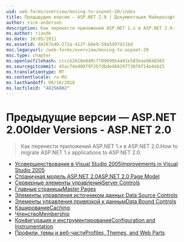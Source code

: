 ```yaml
---
uid: web-forms/overview/moving-to-aspnet-20/index
title: Предыдущие версии — ASP.NET 2.0 | Документация Майкрософт
author: rick-anderson
description: Как перенести приложений ASP.NET 1.x в ASP.NET 2.0.
ms.author: riande
ms.date: 10/05/2011
ms.assetid: d4287e40-272a-412f-b0e9-59a5d97421bd
msc.legacyurl: /web-forms/overview/moving-to-aspnet-20
msc.type: chapter
ms.openlocfilehash: ccccb2610e040cf709099b44d1e583eae0848365
ms.sourcegitcommit: 45ac74e400f9f2b7dbded66297730f6f14a4eb25
ms.translationtype: MT
ms.contentlocale: ru-RU
ms.lasthandoff: 08/16/2018
ms.locfileid: "48256802"
---
```

<a name="older-versions---aspnet-20"></a><span data-ttu-id="4d8ff-103">Предыдущие версии — ASP.NET 2.0</span><span class="sxs-lookup"><span data-stu-id="4d8ff-103">Older Versions - ASP.NET 2.0</span></span>
====================
> <span data-ttu-id="4d8ff-104">Как перенести приложений ASP.NET 1.x в ASP.NET 2.0.</span><span class="sxs-lookup"><span data-stu-id="4d8ff-104">How to migrate ASP.NET 1.x applications to ASP.NET 2.0.</span></span>


- [<span data-ttu-id="4d8ff-105"> Усовершенствования в Visual Studio 2005</span><span class="sxs-lookup"><span data-stu-id="4d8ff-105">Improvements in Visual Studio 2005</span></span>](improvements-in-visual-studio-2005.md)
- [<span data-ttu-id="4d8ff-106">Страничная модель ASP.NET 2.0</span><span class="sxs-lookup"><span data-stu-id="4d8ff-106">ASP.NET 2.0 Page Model</span></span>](the-asp-net-2-0-page-model.md)
- [<span data-ttu-id="4d8ff-107">Серверные элементы управления</span><span class="sxs-lookup"><span data-stu-id="4d8ff-107">Server Controls</span></span>](server-controls.md)
- [<span data-ttu-id="4d8ff-108">Главные страницы</span><span class="sxs-lookup"><span data-stu-id="4d8ff-108">Master Pages</span></span>](master-pages.md)
- [<span data-ttu-id="4d8ff-109">Элементы управления источником данных </span><span class="sxs-lookup"><span data-stu-id="4d8ff-109">Data Source Controls</span></span>](data-source-controls.md)
- [<span data-ttu-id="4d8ff-110">Элементы управления привязкой к данным</span><span class="sxs-lookup"><span data-stu-id="4d8ff-110">Data Bound Controls</span></span>](data-bound-controls.md)
- [<span data-ttu-id="4d8ff-111">Кэширование</span><span class="sxs-lookup"><span data-stu-id="4d8ff-111">Caching</span></span>](caching.md)
- [<span data-ttu-id="4d8ff-112">Членство</span><span class="sxs-lookup"><span data-stu-id="4d8ff-112">Membership</span></span>](membership.md)
- [<span data-ttu-id="4d8ff-113">Конфигурация и инструментирование</span><span class="sxs-lookup"><span data-stu-id="4d8ff-113">Configuration and Instrumentation</span></span>](configuration-and-instrumentation.md)
- [<span data-ttu-id="4d8ff-114">Профили, темы и веб-части</span><span class="sxs-lookup"><span data-stu-id="4d8ff-114">Profiles, Themes, and Web Parts</span></span>](profiles-themes-and-web-parts.md)
